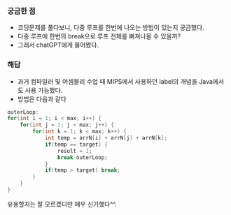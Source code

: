 ### 궁금한 점
* 코딩문제를 풀다보니, 다중 루프를 한번에 나오는 방법이 있는지 궁금했다.
* 다중 루프에 한번의 break으로 루프 전체를 빠져나올 수 있을까?
* 그래서 chatGPT에게 물어봤다.

### 해답
* 과거 컴파일러 및 어셈블리 수업 때 MIPS에서 사용하던 label의 개념을 Java에서도 사용 가능했다.
* 방법은 다음과 같다

```Java
outerLoop:
for(int i = 1; i < max; i++) {
    for(int j = 1; j < max; j++) {
        for(int k = 1; k < max; k++) {
            int temp = arrN[i] + arrN[j] + arrN[k];
            if(temp == target) {
                result = 1;
                break outerLoop;
            }
            if(temp > target) break;
        }
    }
}
```
유용할지는 잘 모르겠디만 매우 신기했다^^.
